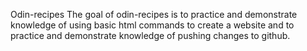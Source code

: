 Odin-recipes
The goal of odin-recipes is to practice and demonstrate knowledge of using basic html commands to create a website and to practice and demonstrate knowledge of pushing changes to github.
